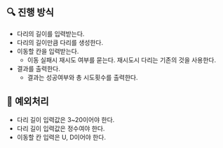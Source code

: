 ## 🔍 진행 방식
- 다리의 길이를 입력받는다.
- 다리의 길이만큼 다리를 생성한다.
- 이동할 칸을 입력받는다.
  - 이동 실패시 재시도 여부를 묻는다. 재시도시 다리는 기존의 것을 사용한다.
- 결과를 출력한다.
  - 결과는 성공여부와 총 시도횟수를 출력한다.

## 🚨 예외처리
- 다리 길이 입력값은 3~20이어야 한다.
- 다리 길이 입력값은 정수여야 한다.
- 이동할 칸 입력은 U, D이어야 한다.